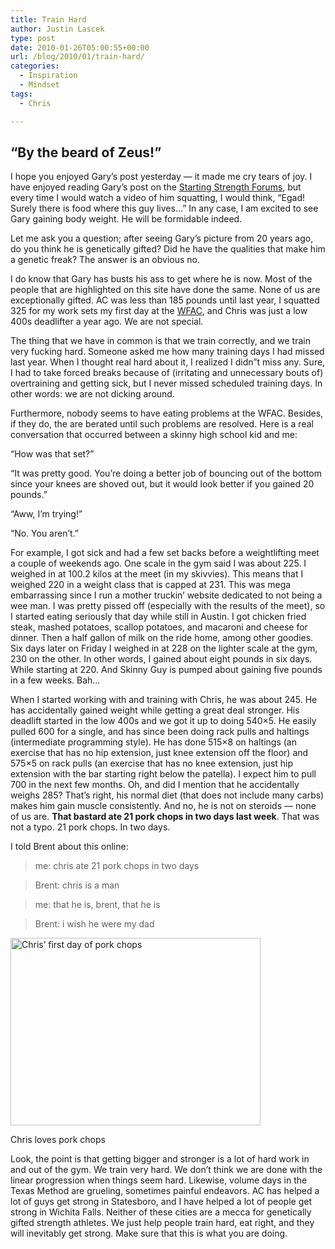 ```yaml
---
title: Train Hard
author: Justin Lascek
type: post
date: 2010-01-26T05:00:55+00:00
url: /blog/2010/01/train-hard/
categories:
  - Inspiration
  - Mindset
tags:
  - Chris

---
```

## &#8220;By the beard of Zeus!&#8221;

I hope you enjoyed Gary&rsquo;s post yesterday &#8212; it made me cry tears of joy. I have enjoyed reading Gary&rsquo;s post on the [Starting Strength Forums][1], but every time I would watch a video of him squatting, I would think, &#8220;Egad! Surely there is food where this guy lives&#8230;&#8221; In any case, I am excited to see Gary gaining body weight. He will be formidable indeed.
  

  
Let me ask you a question; after seeing Gary&rsquo;s picture from 20 years ago, do you think he is genetically gifted? Did he have the qualities that make him a genetic freak? The answer is an obvious no.
  

  
I do know that Gary has busts his ass to get where he is now. Most of the people that are highlighted on this site have done the same. None of us are exceptionally gifted. AC was less than 185 pounds until last year, I squatted 325 for my work sets my first day at the [WFAC][2], and Chris was just a low 400s deadlifter a year ago. We are not special.
  

  
The thing that we have in common is that we train correctly, and we train very fucking hard. Someone asked me how many training days I had missed last year. When I thought real hard about it, I realized I didn&rdquo;t miss any. Sure, I had to take forced breaks because of (irritating and unnecessary bouts of) overtraining and getting sick, but I never missed scheduled training days. In other words: we are not dicking around.
  

  
Furthermore, nobody seems to have eating problems at the WFAC. Besides, if they do, the are berated until such problems are resolved. Here is a real conversation that occurred between a skinny high school kid and me:
  
&#8220;How was that set?&#8221;
  
&#8220;It was pretty good. You&rsquo;re doing a better job of bouncing out of the bottom since your knees are shoved out, but it would look better if you gained 20 pounds.&#8221;
  
&#8220;Aww, I&rsquo;m trying!&#8221;
  
&#8220;No. You aren&rsquo;t.&#8221;
  

  
For example, I got sick and had a few set backs before a weightlifting meet a couple of weekends ago. One scale in the gym said I was about 225. I weighed in at 100.2 kilos at the meet (in my skivvies). This means that I weighed 220 in a weight class that is capped at 231. This was mega embarrassing since I run a mother truckin&rsquo; website dedicated to not being a wee man. I was pretty pissed off (especially with the results of the meet), so I started eating seriously that day while still in Austin. I got chicken fried steak, mashed potatoes, scallop potatoes, and macaroni and cheese for dinner. Then a half gallon of milk on the ride home, among other goodies. Six days later on Friday I weighed in at 228 on the lighter scale at the gym, 230 on the other. In other words, I gained about eight pounds in six days. While starting at 220. And Skinny Guy is pumped about gaining five pounds in a few weeks. Bah&#8230;
  

  
When I started working with and training with Chris, he was about 245. He has accidentally gained weight while getting a great deal stronger. His deadlift started in the low 400s and we got it up to doing 540&#215;5. He easily pulled 600 for a single, and has since been doing rack pulls and haltings (intermediate programming style). He has done 515&#215;8 on haltings (an exercise that has no hip extension, just knee extension off the floor) and 575&#215;5 on rack pulls (an exercise that has no knee extension, just hip extension with the bar starting right below the patella). I expect him to pull 700 in the next few months. Oh, and did I mention that he accidentally weighs 285? That&rsquo;s right, his normal diet (that does not include many carbs) makes him gain muscle consistently. And no, he is not on steroids &#8212; none of us are. **That bastard ate 21 pork chops in two days last week**. That was not a typo. 21 pork chops. In two days.
  
I told Brent about this online:

> me: chris ate 21 pork chops in two days
  
> Brent: chris is a man
  
> me: that he is, brent, that he is
  
> Brent: i wish he were my dad

<div id="attachment_1148" style="width: 410px" class="wp-caption aligncenter">
  <img aria-describedby="caption-attachment-1148" data-attachment-id="1148" data-permalink="/blog/2010/01/train-hard/unnamed/" data-orig-file="/2010/01/Unnamed.jpg" data-orig-size="1280,960" data-comments-opened="1" data-image-meta="{&quot;aperture&quot;:&quot;0&quot;,&quot;credit&quot;:&quot;&quot;,&quot;camera&quot;:&quot;&quot;,&quot;caption&quot;:&quot;&quot;,&quot;created_timestamp&quot;:&quot;0&quot;,&quot;copyright&quot;:&quot;&quot;,&quot;focal_length&quot;:&quot;0&quot;,&quot;iso&quot;:&quot;0&quot;,&quot;shutter_speed&quot;:&quot;0&quot;,&quot;title&quot;:&quot;&quot;}" data-image-title="Unnamed" data-image-description="" data-medium-file="/2010/01/Unnamed-400x300.jpg" data-large-file="/2010/01/Unnamed-1024x768.jpg" src="/2010/01/Unnamed-400x300.jpg" alt="Chris&rsquo; first day of pork chops" width="400" height="300" class="size-medium wp-image-1148" srcset="/2010/01/Unnamed-400x300.jpg 400w, /2010/01/Unnamed-1024x768.jpg 1024w, /2010/01/Unnamed.jpg 1280w" sizes="(max-width: 400px) 100vw, 400px" />
  
  <p id="caption-attachment-1148" class="wp-caption-text">
    Chris loves pork chops
  </p>
</div>

Look, the point is that getting bigger and stronger is a lot of hard work in and out of the gym. We train very hard. We don&rsquo;t think we are done with the linear progression when things seem hard. Likewise, volume days in the Texas Method are grueling, sometimes painful endeavors. AC has helped a lot of guys get strong in Statesboro, and I have helped a lot of people get strong in Wichita Falls. Neither of these cities are a mecca for genetically gifted strength athletes. We just help people train hard, eat right, and they will inevitably get strong. Make sure that this is what you are doing.

 [1]: http://www.startingstrength.com/resources/forum/index.php
 [2]: http://wfac-gym.com
